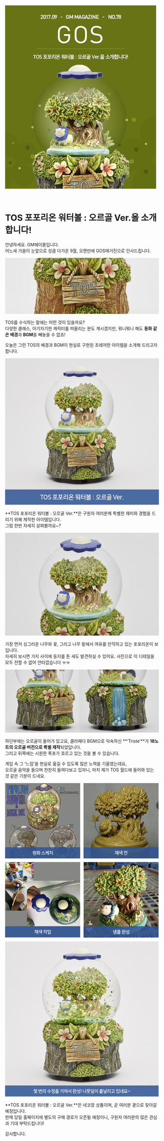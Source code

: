 ![이미지](./images/popo00.jpg)

&nbsp;

# TOS 포포리온 워터볼 : 오르골 Ver.을 소개합니다!

안녕하세요. GM헤이즐입니다.  
어느새 가을이 눈앞으로 성큼 다가온 9월, 오랜만에 GOS매거진으로 인사드립니다. 

![이미지](./images/popo01.png)

TOS를 수식하는 말에는 어떤 것이 있을까요?  
다양한 클래스, 아기자기한 캐릭터를 떠올리는 분도 계시겠지만, 뭐니뭐니 해도 **동화 같은 배경**과 **BGM**을 빼놓을 수 없죠!

오늘은 그런 TOS의 배경과 BGM이 현실로 구현된 초레어한 아이템을 소개해 드리고자 합니다.

![이미지](./images/popo02.png) 

**TOS 포포리온 워터볼 : 오르골 Ver.**은 구원자 여러분께 특별한 재미와 경험을 드리기 위해 제작한 아이템입니다.  
그럼 한번 자세히 살펴볼까요~?

![이미지](./images/popo03.png) 

가장 먼저 싱그러운 나무와 꽃, 그리고 나무 밑에서 여유를 만끽하고 있는 포포리온이 보입니다.  
자세히 보시면 가지 사이에 둥지를 튼 새도 발견하실 수 있어요. 사진으로 이 디테일을 모두 전할 수 없어 안타깝습니다 ㅠㅠ

![이미지](./images/popo04.png)

하단부에는 오르골이 들어가 있고요, 클라페다 BGM으로 익숙하신 **‘Triste’**가 **18노트의 오르골 버전으로 특별 제작**되었답니다.  
그리고 뒤쪽에는 시원한 폭포가 흐르고 있는 것을 볼 수 있습니다.

게임 속 그 ‘느낌’을 현실로 옮길 수 있도록 많은 노력을 기울였는데요,  
오르골 음악을 들으며 찬찬히 들여다보고 있자니, 마치 제가 TOS 월드에 들어와 있는 것 같은 기분이 드네요.

![이미지](./images/popo05.png)
  

**TOS 포포리온 워터볼 : 오르골 Ver.**은 네코장 상품이며, 곧 여러분 곁으로 찾아갈 예정입니다.  
판매 당일 홈페이지에 별도의 구매 경로가 오픈될 예정이니, 구원자 여러분의 많은 관심과 기대 부탁드립니다!

감사합니다.